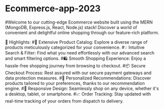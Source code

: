 # Ecommerce-app-2023
#Welcome to our cutting-edge Ecommerce website built using the MERN (MongoDB, Express.js, React, Node.js) stack! Discover a world of convenient and delightful online shopping through our feature-rich platform.

🌟 Highlights:
#🛒 Extensive Product Catalog: Explore a diverse range of products meticulously categorized for your convenience.
#💡 Intuitive Search & Filter: Find what you need effortlessly with our advanced search and smart filtering options.
#🛍️ Smooth Shopping Experience: Enjoy a hassle-free shopping journey from browsing to checkout.
#📦 Secure Checkout Process: Rest assured with our secure payment gateways and data protection measures.
#🔔 Personalized Recommendations: Discover products tailored to your preferences, thanks to our recommendation engine.
#📱 Responsive Design: Seamlessly shop on any device, whether it's a desktop, tablet, or smartphone.
#📈 Order Tracking: Stay updated with real-time tracking of your orders from dispatch to delivery.
